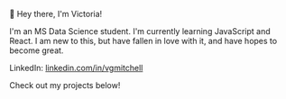 👋 Hey there, I'm Victoria!

I'm an MS Data Science student. I'm currently learning JavaScript and React. I am new to this, but have fallen in love with it, and have hopes to become great.

LinkedIn: <a href="http://linkedin.com/in/vgmitchell">linkedin.com/in/vgmitchell</a>

Check out my projects below!

<!--
**your-friendly-neighborhood-programmer/your-friendly-neighborhood-programmer** is a ✨ _special_ ✨ repository because its `README.md` (this file) appears on your GitHub profile.

Here are some ideas to get you started:

- 🔭 I’m currently working on ...
- 🌱 I’m currently learning ...
- 👯 I’m looking to collaborate on ...
- 🤔 I’m looking for help with ...
- 💬 Ask me about ...
- 📫 How to reach me: ...
- 😄 Pronouns: ...
- ⚡ Fun fact: ...
-->
